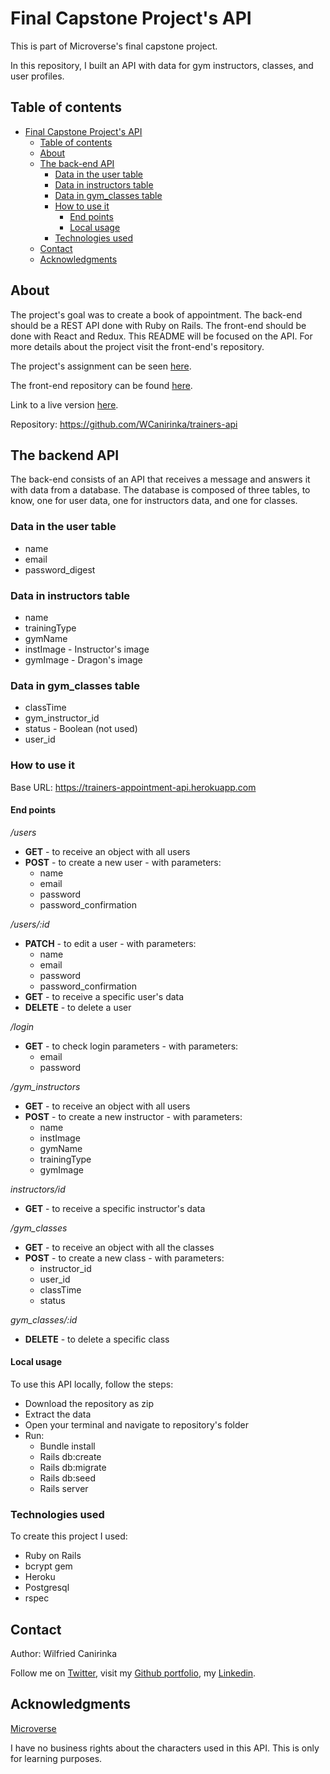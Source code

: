 # Final Capstone Project's API

This is part of Microverse's final capstone project.

In this repository, I built an API with data for gym instructors, classes, and user profiles.

## Table of contents

- [Final Capstone Project's API](#final-capstone-projects-api)
  - [Table of contents](#table-of-contents)
  - [About](#about)
  - [The back-end API](#the-back-end-api)
    - [Data in the user table](#data-in-the-user-table)
    - [Data in instructors table](#data-in-instructors-table)
    - [Data in gym_classes table](#data-in-flyclasses-table)
    - [How to use it](#how-to-use-it)
      - [End points](#end-points)
      - [Local usage](#local-usage)
    - [Technologies used](#technologies-used)
  - [Contact](#contact)
  - [Acknowledgments](#acknowledgments)

## About

The project's goal was to create a book of appointment. The back-end should be a REST API done with Ruby on Rails. The front-end should be done with React and Redux. This README will be focused on the API. For more details about the project visit the front-end's repository.

The project's assignment can be seen [here][assignment].

The front-end repository can be found [here][front-end].

Link to a live version [here][live-version].

Repository: https://github.com/WCanirinka/trainers-api

## The backend API

The back-end consists of an API that receives a message and answers it with data from a database. The database is composed of three tables, to know, one for user data, one for instructors data, and one for classes.

### Data in the user table

* name
* email
* password_digest


### Data in instructors table

* name
* trainingType
* gymName
* instImage - Instructor's image
* gymImage - Dragon's image

### Data in gym_classes table

* classTime
* gym_instructor_id
* status - Boolean (not used)
* user_id


### How to use it

Base URL: https://trainers-appointment-api.herokuapp.com


#### End points

*/users*

* **GET** - to receive an object with all users
* **POST** - to create a new user - with parameters:
  * name
  * email
  * password
  * password_confirmation

*/users/:id*

* **PATCH** - to edit a user - with parameters:
  * name
  * email
  * password
  * password_confirmation
* **GET** - to receive a specific user's data
* **DELETE** - to delete a user

*/login*

* **GET** - to check login parameters - with parameters:
  * email
  * password

*/gym_instructors*

* **GET** - to receive an object with all users
* **POST** - to create a new instructor - with parameters:
  * name
  * instImage
  * gymName
  * trainingType
  * gymImage

*instructors/id*

* **GET** - to receive a specific instructor's data

*/gym_classes*

* **GET** - to receive an object with all the classes
* **POST** - to create a new class - with parameters:
  * instructor_id
  * user_id
  * classTime
  * status

*gym_classes/:id*

* **DELETE** - to delete a specific class


#### Local usage

To use this API locally, follow the steps:

* Download the repository as zip
* Extract the data
* Open your terminal and navigate to repository's folder
* Run:
  * Bundle install
  * Rails db:create
  * Rails db:migrate
  * Rails db:seed
  * Rails server


### Technologies used

To create this project I used:

* Ruby on Rails
* bcrypt gem
* Heroku
* Postgresql
* rspec


## Contact

Author: Wilfried Canirinka

Follow me on [Twitter][wil-twitter],  visit my [Github portfolio][wil-github], my [Linkedin][wil-linkedin].


## Acknowledgments

[Microverse][mcvs]

I have no business rights about the characters used in this API. This is only for learning purposes.



<!-- Links -->
[assignment]: https://www.notion.so/Final-Capstone-Project-Book-an-Appointment-41ded2ee99ff4fe4becf91acb332ca26
[live-version]: https://gym-trainer-app.netlify.app/
[front-end]: https://github.com/WCanirinka/gym-trainer-app
[mcvs]: https://www.microverse.org/
[wil-github]: https://github.com/WCanirinka
[wil-twitter]: https://twitter.com/WCanirinka
[wil-linkedin]: https://www.linkedin.com/in/wilfried-canirinka/
